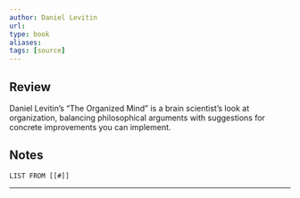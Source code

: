 ```yaml
---
author: Daniel Levitin
url: 
type: book
aliases: 
tags: [source]
---
```

## Review
Daniel Levitin’s “The Organized Mind” is a brain scientist’s look at organization, balancing philosophical arguments with suggestions for concrete improvements you can implement.

## Notes
```dataview
LIST FROM [[#]]
```

---